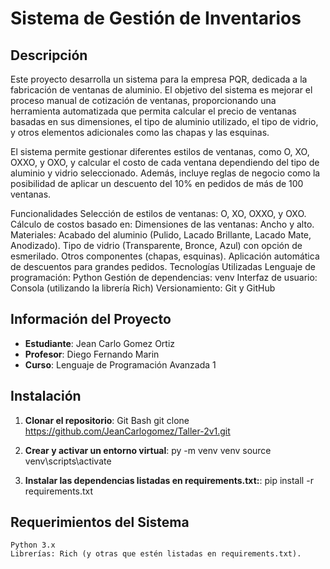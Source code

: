 # Sistema de Gestión de Inventarios

## Descripción
Este proyecto desarrolla un sistema para la empresa PQR, dedicada a la fabricación de ventanas de aluminio. El objetivo del sistema es mejorar el proceso manual de cotización de ventanas, proporcionando una herramienta automatizada que permita calcular el precio de ventanas basadas en sus dimensiones, el tipo de aluminio utilizado, el tipo de vidrio, y otros elementos adicionales como las chapas y las esquinas.

El sistema permite gestionar diferentes estilos de ventanas, como O, XO, OXXO, y OXO, y calcular el costo de cada ventana dependiendo del tipo de aluminio y vidrio seleccionado. Además, incluye reglas de negocio como la posibilidad de aplicar un descuento del 10% en pedidos de más de 100 ventanas.

Funcionalidades
Selección de estilos de ventanas: O, XO, OXXO, y OXO.
Cálculo de costos basado en:
Dimensiones de las ventanas: Ancho y alto.
Materiales:
Acabado del aluminio (Pulido, Lacado Brillante, Lacado Mate, Anodizado).
Tipo de vidrio (Transparente, Bronce, Azul) con opción de esmerilado.
Otros componentes (chapas, esquinas).
Aplicación automática de descuentos para grandes pedidos.
Tecnologías Utilizadas
Lenguaje de programación: Python
Gestión de dependencias: venv
Interfaz de usuario: Consola (utilizando la librería Rich)
Versionamiento: Git y GitHub

## Información del Proyecto
- **Estudiante**: Jean Carlo Gomez Ortiz
- **Profesor**: Diego Fernando Marin
- **Curso**: Lenguaje de Programación Avanzada 1

## Instalación

1. **Clonar el repositorio**:
    Git Bash
   git clone https://github.com/JeanCarlogomez/Taller-2v1.git

2. **Crear y activar un entorno virtual**: 
    py -m venv venv
    source venv\scripts\activate

3. **Instalar las dependencias listadas en requirements.txt:**: 
    pip install -r requirements.txt

## Requerimientos del Sistema
    Python 3.x
    Librerías: Rich (y otras que estén listadas en requirements.txt).